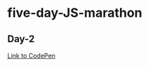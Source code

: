 # five-day-JS-marathon

## Day-2
[Link to CodePen](https://codepen.io/mike-prybytkin-the-solid/pen/VwVpzap)